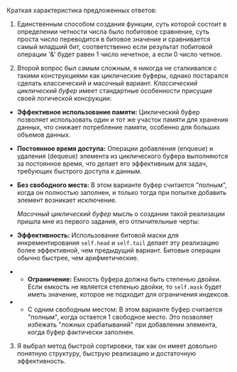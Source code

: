 Краткая характеристика предложенных ответов:
1) Единственным способом создания функции, суть которой состоит в определении четности числа было побитовое сравнение, суть проста число переводится в битовое значение и сравнивается самый младший бит, 
соответственно если результат побитовой операции '&' будет равен 1 число нечетное, а если 0 число четное. 

2) Второй вопрос был самым сложным, я никогда не сталкивался с такими конструкциями как циклические буферы, однако постарался сделать классический и масочный вариант.
    *Классический циклический буфер* имеет стандартные особенности присущие своей логической консрукции:       
* **Эффективное использование памяти:** Циклический буфер позволяет использовать один и тот же участок памяти для хранения данных, что снижает потребление памяти, особенно для больших объемов данных.
* **Постоянное время доступа:** Операции добавления (enqueue) и удаления (dequeue) элемента из циклического буфера выполняются за постоянное время, что делает его эффективным для задач, требующих быстрого доступа к данным.
*  **Без свободного места:** В этом варианте буфер считается "полным", когда он полностью заполнен, и только тогда при попытке добавить элемент возникает исключение.

    *Масочный циклический буфер* мысль о создании такой реализации пришла мне из первого задания, его отличительные черты:
 * **Эффективность:** Использование битовой маски для инкрементирования `self.head` и `self.tail`  делает эту реализацию более эффективной, чем предыдущий вариант. Битовые операции  обычно  быстрее,  чем  арифметические.
 * * **Ограничение:**  Емкость буфера должна быть степенью двойки. Если емкость не является степенью двойки, то `self.mask` будет иметь значение, которое не подходит для ограничения индексов.
 *  * С одним свободным местом: В этом варианте буфер считается "полным", когда остается 1 свободное место. Это позволяет избежать "ложных срабатываний" при добавлении элемента, когда буфер фактически заполнен.
      
3) Я выбрал метод быстрой сортировки, так как он имеет довольно понятную структуру, быструю реализацию и достаточную эффективность.
   
